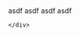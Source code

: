 <!DOCTYPE html>
<html>
  <body>
    <div style="backgournd-image: url('https://media.discordapp.net/attachments/436905764410490882/776546362283393075/page1.PNG?width=996&height=560');">
    asdf
      asdf
      asdf
      asdf
    
    </div>
  </body>
<html>
